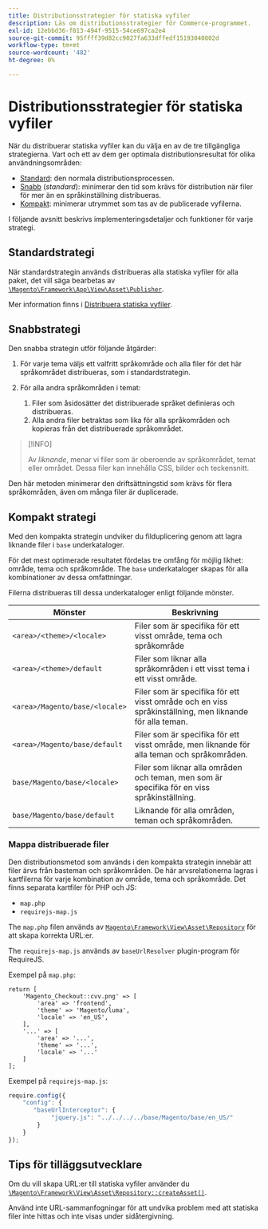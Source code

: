 ```yaml
---
title: Distributionsstrategier för statiska vyfiler
description: Läs om distributionsstrategier för Commerce-programmet.
exl-id: 12ebbd36-f813-494f-9515-54ce697ca2e4
source-git-commit: 95ffff39d82cc9027fa633dffedf15193040802d
workflow-type: tm+mt
source-wordcount: '482'
ht-degree: 0%

---
```


# Distributionsstrategier för statiska vyfiler

När du distribuerar statiska vyfiler kan du välja en av de tre tillgängliga strategierna. Vart och ett av dem ger optimala distributionsresultat för olika användningsområden:

- [Standard](#standard-strategy): den normala distributionsprocessen.
- [Snabb](#quick-strategy) (_standard_): minimerar den tid som krävs för distribution när filer för mer än en språkinställning distribueras.
- [Kompakt](#compact-strategy): minimerar utrymmet som tas av de publicerade vyfilerna.

I följande avsnitt beskrivs implementeringsdetaljer och funktioner för varje strategi.

## Standardstrategi

När standardstrategin används distribueras alla statiska vyfiler för alla paket, det vill säga bearbetas av [`\Magento\Framework\App\View\Asset\Publisher`](https://github.com/magento/magento2/blob/2.4/lib/internal/Magento/Framework/App/View/Asset/Publisher.php).

Mer information finns i [Distribuera statiska vyfiler](../cli/static-view-file-deployment.md).

## Snabbstrategi

Den snabba strategin utför följande åtgärder:

1. För varje tema väljs ett valfritt språkområde och alla filer för det här språkområdet distribueras, som i standardstrategin.
1. För alla andra språkområden i temat:

   1. Filer som åsidosätter det distribuerade språket definieras och distribueras.
   1. Alla andra filer betraktas som lika för alla språkområden och kopieras från det distribuerade språkområdet.

>[!INFO]
>
>Av _liknande_, menar vi filer som är oberoende av språkområdet, temat eller området. Dessa filer kan innehålla CSS, bilder och teckensnitt.

Den här metoden minimerar den driftsättningstid som krävs för flera språkområden, även om många filer är duplicerade.

## Kompakt strategi

Med den kompakta strategin undviker du filduplicering genom att lagra liknande filer i `base` underkataloger.

För det mest optimerade resultatet fördelas tre omfång för möjlig likhet: område, tema och språkområde. The `base` underkataloger skapas för alla kombinationer av dessa omfattningar.

Filerna distribueras till dessa underkataloger enligt följande mönster.

| Mönster | Beskrivning |
| ------- | ----------- |
| `<area>/<theme>/<locale>` | Filer som är specifika för ett visst område, tema och språkområde |
| `<area>/<theme>/default` | Filer som liknar alla språkområden i ett visst tema i ett visst område. |
| `<area>/Magento/base/<locale>` | Filer som är specifika för ett visst område och en viss språkinställning, men liknande för alla teman. |
| `<area>/Magento/base/default` | Filer som är specifika för ett visst område, men liknande för alla teman och språkområden. |
| `base/Magento/base/<locale>` | Filer som liknar alla områden och teman, men som är specifika för en viss språkinställning. |
| `base/Magento/base/default` | Liknande för alla områden, teman och språkområden. |

### Mappa distribuerade filer

Den distributionsmetod som används i den kompakta strategin innebär att filer ärvs från basteman och språkområden. De här arvsrelationerna lagras i kartfilerna för varje kombination av område, tema och språkområde. Det finns separata kartfiler för PHP och JS:

- `map.php`
- `requirejs-map.js`

The `map.php` filen används av [`Magento\Framework\View\Asset\Repository`](https://github.com/magento/magento2/blob/2.4/lib/internal/Magento/Framework/View/Asset/Repository.php) för att skapa korrekta URL:er.

The `requirejs-map.js` används av `baseUrlResolver` plugin-program för RequireJS.

Exempel på `map.php`:

```php?start_inline=1
return [
    'Magento_Checkout::cvv.png' => [
        'area' => 'frontend',
        'theme' => 'Magento/luma',
        'locale' => 'en_US',
    ],
    '...' => [
        'area' => '...',
        'theme' => '...',
        'locale' => '...'
    ]
];
```

Exempel på `requirejs-map.js`:

```js
require.config({
    "config": {
       "baseUrlInterceptor": {
            "jquery.js": "../../../../base/Magento/base/en_US/"
        }
    }
});
```

## Tips för tilläggsutvecklare

Om du vill skapa URL:er till statiska vyfiler använder du [`\Magento\Framework\View\Asset\Repository::createAsset()`](https://github.com/magento/magento2/blob/2.4/lib/internal/Magento/Framework/View/Asset/Repository.php#L211-L244).

Använd inte URL-sammanfogningar för att undvika problem med att statiska filer inte hittas och inte visas under sidåtergivning.

